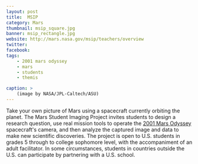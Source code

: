 ```yaml
---
layout: post
title:  MSIP
category: Mars
thumbnail: msip_square.jpg
banner: msip_rectangle.jpg
website: http://mars.nasa.gov/msip/teachers/overview
twitter:
facebook: 
tags: 
    - 2001 mars odyssey
    - mars
    - students
    - themis

caption: >
    (image by NASA/JPL-Caltech/ASU)
---
```

Take your own picture of Mars using a spacecraft currently orbiting the planet. The Mars Student Imaging Project invites students to design a research question, use real mission tools to operate the <a href="http://spaceprob.es/2001marsodyssey/">2001 Mars Odyssey</a> spacecraft's camera, and then analyze the captured image and data to make new scientific discoveries. The project is open to U.S. students in grades 5 through to college sophomore level, with the accompaniment of an adult facilitator. In some circumstances, students in countries outside the U.S. can participate by partnering with a U.S. school.